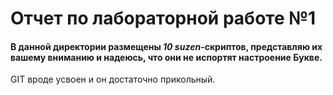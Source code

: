 # Отчет по лабораторной работе №1 

#### В данной директории размещены *10 suzen*-скриптов, представляю их вашему вниманию и надеюсь, что они не испортят настроение Букве. 
GIT вроде усвоен и он достаточно прикольный.
